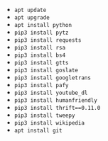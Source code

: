 - `apt update`
- `apt upgrade`
- `apt install python`
- `pip3 install pytz`
- `pip3 install requests`
- `pip3 install rsa`
- `pip3 install bs4`
- `pip3 install gtts` 
- `pip3 install goslate`
- `pip3 install googletrans`
- `pip3 install pafy`
- `pip3 install youtube_dl`
- `pip3 install humanfriendly`
- `pip3 install thrift==0.11.0`
- `pip3 install tweepy`
- `pip3 install wikipedia`
- `apt install git`
